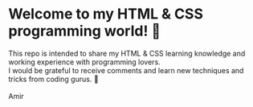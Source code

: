 # Welcome to my HTML & CSS programming world! 🌷
This repo is intended to share my HTML & CSS learning knowledge and working experience with programming lovers.<br>
I would be grateful to receive comments and learn new techniques and tricks from coding gurus. 🙏<br><br>
Amir

